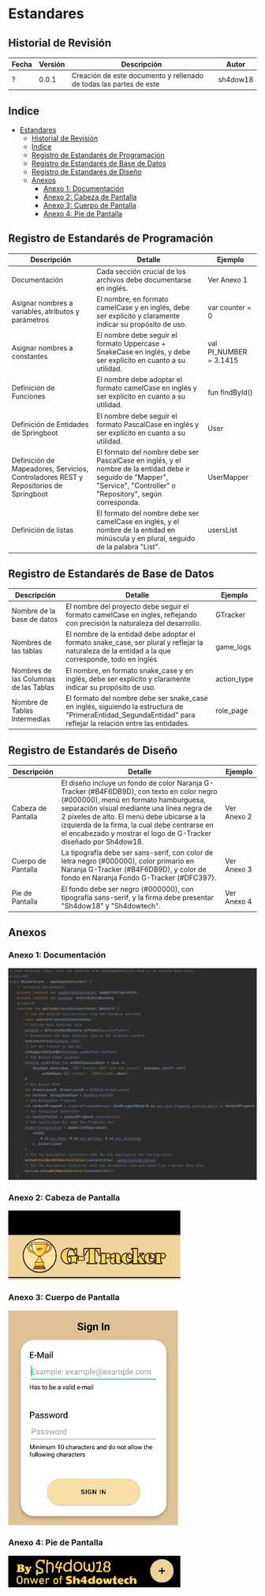 # Estandares

## Historial de Revisión

| Fecha | Versión | Descripción | Autor |
| ----- | ------- | ----------- | ----- |
| ? | 0.0.1 | Creación de este documento y rellenado de todas las partes de este | sh4dow18 |

## Indice

- [Estandares](#estandares)
  - [Historial de Revisión](#historial-de-revisión)
  - [Indice](#indice)
  - [Registro de Estandarés de Programación](#registro-de-estandarés-de-programación)
  - [Registro de Estandarés de Base de Datos](#registro-de-estandarés-de-base-de-datos)
  - [Registro de Estandarés de Diseño](#registro-de-estandarés-de-diseño)
  - [Anexos](#anexos)
    - [Anexo 1: Documentación](#anexo-1-documentación)
    - [Anexo 2: Cabeza de Pantalla](#anexo-2-cabeza-de-pantalla)
    - [Anexo 3: Cuerpo de Pantalla](#anexo-3-cuerpo-de-pantalla)
    - [Anexo 4: Pie de Pantalla](#anexo-4-pie-de-pantalla)

## Registro de Estandarés de Programación

| Descripción | Detalle | Ejemplo |
| ----------- | ------- | ------- |
| Documentación | Cada sección crucial de los archivos debe documentarse en inglés. | Ver Anexo 1 |
| Asignar nombres a variables, atributos y parámetros | El nombre, en formato camelCase y en inglés, debe ser explícito y claramente indicar su propósito de uso. | var counter = 0 |
| Asignar nombres a constantes | El nombre debe seguir el formato Uppercase + SnakeCase en inglés, y debe ser explícito en cuanto a su utilidad. | val PI_NUMBER = 3.1415 |
| Definición de Funciones | El nombre debe adoptar el formato camelCase en inglés y ser explícito en cuanto a su utilidad. | fun findById() |
| Definición de Entidades de Springboot | El nombre debe seguir el formato PascalCase en inglés y ser explícito en cuanto a su utilidad. | User |
| Definición de Mapeadores, Servicios, Controladores REST y Repositorios de Springboot | El formato del nombre debe ser PascalCase en inglés, y el nombre de la entidad debe ir seguido de "Mapper", "Service", "Controller" o "Repository", según corresponda. | UserMapper |
| Definición de listas | El formato del nombre debe ser camelCase en inglés, y el nombre de la entidad en minúscula y en plural, seguido de la palabra "List". | usersList |

## Registro de Estandarés de Base de Datos

| Descripción | Detalle | Ejemplo |
| ----------- | ------- | ------- |
| Nombre de la base de datos | El nombre del proyecto debe seguir el formato camelCase en ingles, reflejando con precisión la naturaleza del desarrollo. | GTracker |
| Nombres de las tablas | El nombre de la entidad debe adoptar el formato snake_case, ser plural y reflejar la naturaleza de la entidad a la que corresponde, todo en inglés | game_logs |
| Nombres de las Columnas de las Tablas | El nombre, en formato snake_case y en inglés, debe ser explícito y claramente indicar su propósito de uso. | action_type |
| Nombre de Tablas Intermedias | El formato del nombre debe ser snake_case en inglés, siguiendo la estructura de "PrimeraEntidad_SegundaEntidad" para reflejar la relación entre las entidades. | role_page |

## Registro de Estandarés de Diseño

| Descripción | Detalle | Ejemplo |
| ----------- | ------- | ------- |
| Cabeza de Pantalla | El diseño incluye un fondo de color Naranja G-Tracker (#B4F6DB9D), con texto en color negro (#000000), menú en formato hamburguesa, separación visual mediante una línea negra de 2 píxeles de alto. El menú debe ubicarse a la izquierda de la firma, la cual debe centrarse en el encabezado y mostrar el logo de G-Tracker diseñado por Sh4dow18. | Ver Anexo 2 |
| Cuerpo de Pantalla | La tipografía debe ser sans-serif, con color de letra negro (#000000), color primario en Naranja G-Tracker (#B4F6DB9D), y color de fondo en Naranja Fondo G-Tracker (#DFC397). | Ver Anexo 3 |
| Pie de Pantalla | El fondo debe ser negro (#000000), con tipografía sans-serif, y la firma debe presentar "Sh4dow18" y "Sh4dowtech". | Ver Anexo 4 |

## Anexos

### Anexo 1: Documentación

![G-Tracker-Docs](/Images/G-Tracker-Docs.png)

### Anexo 2: Cabeza de Pantalla

![G-Tracker-Header](/Images/G-Tracker-Header.png)

### Anexo 3: Cuerpo de Pantalla

![G-Tracker-Body](/Images/G-Tracker-Body.png)

### Anexo 4: Pie de Pantalla

![G-Tracker-Footer](/Images/G-Tracker-Footer.png)